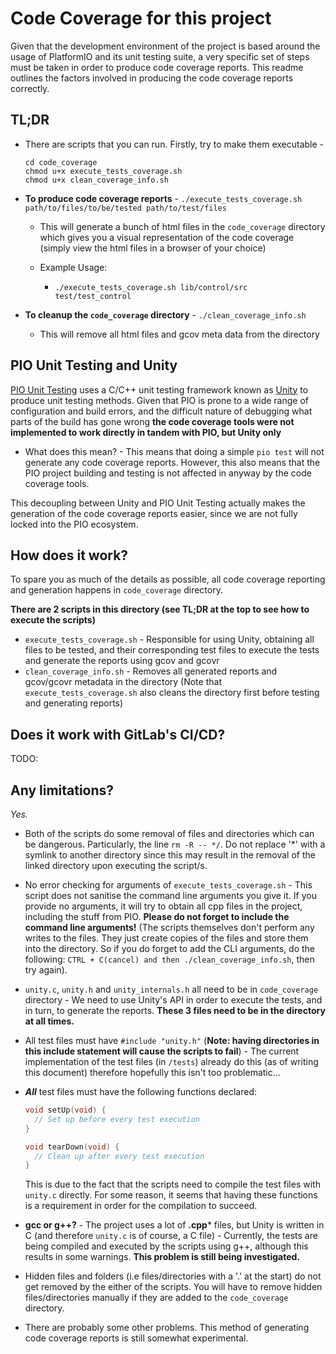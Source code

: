 # Code Coverage for this project

Given that the development environment of the project is based around the usage of PlatformIO and its unit testing
suite, a very specific set of steps must be taken in order to produce code coverage reports. This readme outlines the
factors involved in producing the code coverage reports correctly.

## TL;DR
- There are scripts that you can run. Firstly, try to make them executable - 
  ```
  cd code_coverage
  chmod u+x execute_tests_coverage.sh
  chmod u+x clean_coverage_info.sh
  ```
- **To produce code coverage reports** - `./execute_tests_coverage.sh path/to/files/to/be/tested path/to/test/files`
    - This will generate a bunch of html files in the `code_coverage` directory which gives you a 
    visual representation of the code coverage (simply view the html files in a browser of your choice)

    - Example Usage:
      - `./execute_tests_coverage.sh lib/control/src test/test_control`
      
- **To cleanup the `code_coverage` directory** - `./clean_coverage_info.sh`
     - This will remove all html files and gcov meta data from the directory

## PIO Unit Testing and Unity
[PIO Unit Testing](https://docs.platformio.org/en/latest/plus/unit-testing.html) uses a C/C++ unit testing framework
known as [Unity](https://github.com/ThrowTheSwitch/Unity) to produce unit testing methods. Given that PIO is prone to
a wide range of configuration and build errors, and the difficult nature of debugging what parts of the build has gone
wrong **the code coverage tools were not implemented to work directly in tandem with PIO, but Unity only**

- What does this mean? - This means that doing a simple `pio test` will not generate any code coverage reports. However,
this also means that the PIO project building and testing is not affected in anyway by the code coverage tools.

This decoupling between Unity and PIO Unit Testing actually makes the generation of the code coverage reports easier,
since we are not fully locked into the PIO ecosystem.

## How does it work?
To spare you as much of the details as possible, all code coverage reporting and generation happens in `code_coverage`
directory. 

**There are 2 scripts in this directory (see TL;DR at the top to see how to execute the scripts)**
- `execute_tests_coverage.sh` - Responsible for using Unity, obtaining all files to be tested, and their
corresponding test files to execute the tests and generate the reports using gcov and gcovr
- `clean_coverage_info.sh` - Removes all generated reports and gcov/gcovr metadata in the directory
(Note that `execute_tests_coverage.sh` also cleans the directory first before testing and generating reports)

## Does it work with GitLab's CI/CD?
TODO:

## Any limitations?
_*Yes.*_
- Both of the scripts do some removal of files and directories which can be dangerous. Particularly, the line 
`rm -R -- */`. Do not replace '*' with a symlink to another directory since this may result in the removal of the linked
directory upon executing the script/s.

- No error checking for arguments of `execute_tests_coverage.sh` - This script does not sanitise the command line
arguments you give it. If you provide no arguments, it will try to obtain all cpp files in the project, including the
stuff from PIO. **Please do not forget to include the command line arguments!** (The scripts themselves don't perform
any writes to the files. They just create copies of the files and store them into the directory. So if you do forget
to add the CLI arguments, do the following: `CTRL + C(cancel) and then ./clean_coverage_info.sh`, then try again).

- `unity.c`, `unity.h` and `unity_internals.h` all need to be in `code_coverage` directory - We need to use Unity's API
in order to execute the tests, and in turn, to generate the reports. **These 3 files need to be in the directory at all
times.**

- All test files must have `#include "unity.h"` (**Note: having directories in this include statement will cause
the scripts to fail**) - The current implementation of the test files (in `/tests`) already do this (as of writing this
document) therefore hopefully this isn't too problematic...

- **_All_** test files must have the following functions declared:
  ```c
  void setUp(void) {
    // Set up before every test execution
  }

  void tearDown(void) {
    // Clean up after every test execution
  }
  ```
  This is due to the fact that the scripts need to compile the test files with `unity.c` directly. For some reason,
  it seems that having these functions is a requirement in order for the compilation to succeed.

- **gcc or g++?** - The project uses a lot of **.cpp*** files, but Unity is written in C (and therefore `unity.c` is of
course, a C file) - Currently, the tests are being compiled and executed by the scripts using g++, although this results
in some warnings. **This problem is still being investigated.**

- Hidden files and folders (i.e files/directories with a '.' at the start) do not get removed by the either of the
scripts. You will have to remove hidden files/directories manually if they are added to the `code_coverage` directory.

- There are probably some other problems. This method of generating code coverage reports is 
still somewhat experimental.






